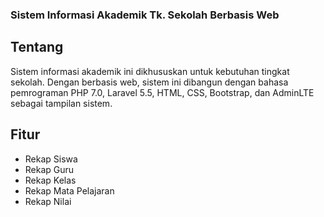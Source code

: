 ### Sistem Informasi Akademik Tk. Sekolah Berbasis Web

## Tentang
Sistem informasi akademik ini dikhususkan untuk kebutuhan tingkat sekolah. Dengan berbasis web, sistem ini dibangun dengan bahasa pemrograman PHP 7.0, Laravel 5.5, HTML, CSS, Bootstrap, dan AdminLTE sebagai tampilan sistem. 

## Fitur
- Rekap Siswa
- Rekap Guru
- Rekap Kelas
- Rekap Mata Pelajaran
- Rekap Nilai
